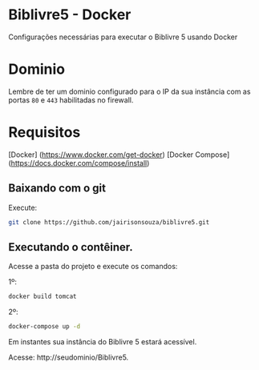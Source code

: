 # Biblivre5 - Docker
Configurações necessárias para executar o Biblivre 5 usando Docker

# Dominio
Lembre de ter um dominio configurado para o IP da sua instância com as portas `80` e `443` habilitadas no firewall.

# Requisitos
[Docker] (https://www.docker.com/get-docker)
[Docker Compose] (https://docs.docker.com/compose/install)

## Baixando com o git
Execute:

```bash
git clone https://github.com/jairisonsouza/biblivre5.git
```

## Executando o contêiner.

Acesse a pasta do projeto e execute os comandos:

1º:
```bash
docker build tomcat
```

2º:
```bash
docker-compose up -d
```

Em instantes sua instância do Biblivre 5 estará acessível.

Acesse: http://seudominio/Biblivre5.
